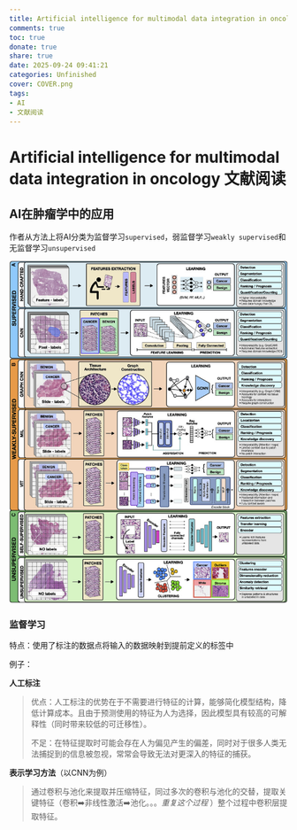 ```yaml
---
title: Artificial intelligence for multimodal data integration in oncology 文献阅读
comments: true
toc: true
donate: true
share: true
date: 2025-09-24 09:41:21
categories: Unfinished
cover: COVER.png
tags:
- AI
- 文献阅读
---
```


# Artificial intelligence for multimodal data integration in oncology 文献阅读



## AI在肿瘤学中的应用

作者从方法上将AI分类为监督学习`supervised`，弱监督学习`weakly supervised`和无监督学习`unsupervised`

![FIG1](Artificial-intelligence-for-multimodal-data-integration-in-oncology-文献阅读/gr2.jpg)

### 监督学习

特点：使用了标注的数据点将输入的数据映射到提前定义的标签中

例子：

**人工标注**

> 优点：人工标注的优势在于不需要进行特征的计算，能够简化模型结构，降低计算成本。且由于预测使用的特征为人为选择，因此模型具有较高的可解释性（同时带来较低的可迁移性）。
>
> 不足：在特征提取时可能会存在人为偏见产生的偏差，同时对于很多人类无法捕捉到的信息被忽视，常常会导致无法对更深入的特征的捕获。

**表示学习方法**（以CNN为例）

> 通过卷积与池化来提取并压缩特征，同过多次的卷积与池化的交替，提取关键特征（卷积➡️非线性激活➡️池化。。。*重复这个过程* ）整个过程中卷积层提取特征。

  

